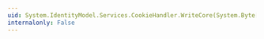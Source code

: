 ```yaml
---
uid: System.IdentityModel.Services.CookieHandler.WriteCore(System.Byte[],System.String,System.String,System.String,System.DateTime,System.Boolean,System.Boolean,System.Web.HttpContext)
internalonly: False
---
```

